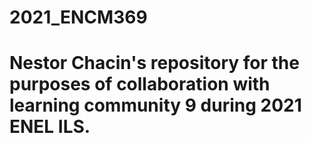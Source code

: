 # 2021_ENCM369
# Nestor Chacin's repository for the purposes of collaboration with learning community 9 during 2021 ENEL ILS.

